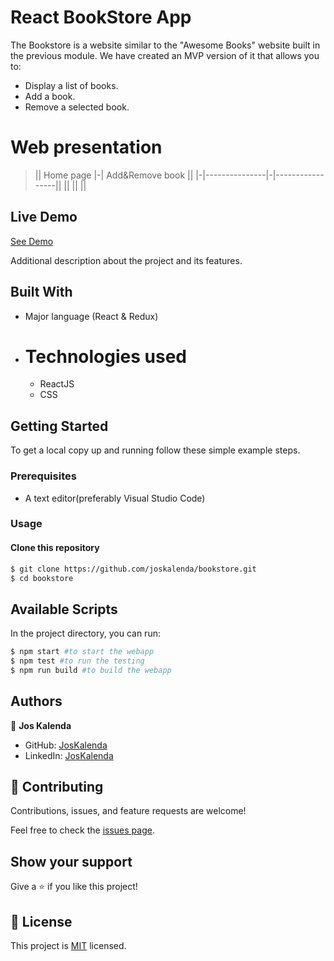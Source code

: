# React BookStore App

The Bookstore is a website similar to the "Awesome Books" website built in the previous module. We have created an MVP version of it that allows you to:
- Display a list of books.
- Add a book.
- Remove a selected book.

# Web presentation

> || Home page      |-| Add&Remove book || 
> |-|---------------|-|-----------------||
> || || ||

## Live Demo

[See Demo]()


Additional description about the project and its features.

## Built With

- Major language (React & Redux)

- # Technologies used
    - ReactJS
    - CSS

## Getting Started

To get a local copy up and running follow these simple example steps.

### Prerequisites
 - A text editor(preferably Visual Studio Code)

### Usage
#### Clone this repository

```bash
$ git clone https://github.com/joskalenda/bookstore.git
$ cd bookstore
```
## Available Scripts

In the project directory, you can run:

```bash
$ npm start #to start the webapp
$ npm test #to run the testing 
$ npm run build #to build the webapp
```

## Authors

👤 **Jos Kalenda**

- GitHub: [JosKalenda](https://github.com/joskalenda)
- LinkedIn: [JosKalenda](https://linkedin.com/in/joskalenda)

## 🤝 Contributing

Contributions, issues, and feature requests are welcome!

Feel free to check the [issues page](https://github.com/joskalenda/math-magicians/issues).

## Show your support

Give a ⭐️ if you like this project!

## 📝 License

This project is [MIT](https://opensource.org/licenses/MIT) licensed.